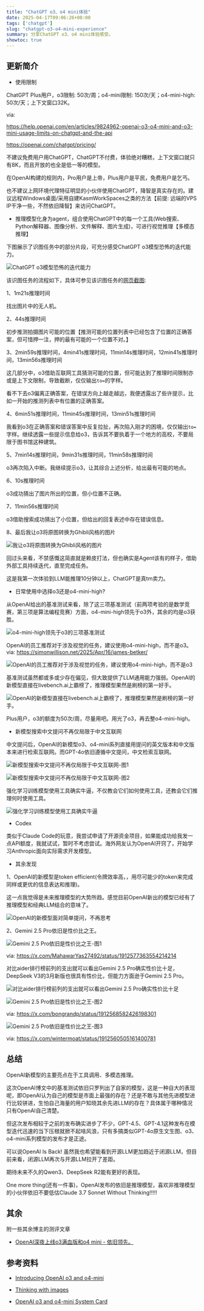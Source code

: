 ```yaml
---
title: "ChatGPT o3、o4 mini体验"
date: 2025-04-17T09:06:26+08:00
tags: ['chatgpt']
slug: "chatgpt-o3-o4-mini-experience"
summary: 分享ChatGPT o3、o4 mini体验感受。
showtoc: true
---
```


## 更新简介

- 使用限制

ChatGPT Plus用户，o3限制: 50次/周；o4-mini限制: 150次/天；o4-mini-high: 50次/天；上下文窗口32K。

via:

https://help.openai.com/en/articles/9824962-openai-o3-o4-mini-and-o3-mini-usage-limits-on-chatgpt-and-the-api

https://openai.com/chatgpt/pricing/

不建议免费用户用ChatGPT，ChatGPT不付费，体验绝对糟糕，上下文窗口就只有8K，而且开放的也全是低一等的模型。

在OpenAI构建的规则内，Pro用户是上帝，Plus用户是平民，免费用户是乞丐。

也不建议上网环境代理特征明显的小伙伴使用ChatGPT，降智是真实存在的。建议远程Windows桌面/采用自建KasmWorkSpaces之类的方法【前提: 远端的VPS IP干净一些，不然依旧降智】来访问ChatGPT。

- 推理模型化身为agent，组合使用ChatGPT中的每一个工具(Web搜索、Python解释器、图像分析、文件解释、图片生成)，可进行视觉推理【多模态推理】

下图展示了识图任务中的部分片段，可充分感受ChatGPT o3模型恐怖的迭代能力。

![ChatGPT o3模型恐怖的迭代能力](https://cdn.sa.net/2025/04/17/8Qlq9ZjUntdbWgm.webp)

该识图任务的流程如下，具体可参见该识图任务的<a href="/document/2025-04-17-chatgpt-o3-image-thinking-demo.html" target="_blank">网页截图</a>:

1、1m21s推理时间

找出图片中的无人机。

2、44s推理时间

初步推测拍摄图片可能的位置【推测可能的位置列表中已经包含了位置的正确答案，但可惜押一注，押的最有可能的一个位置不对。】

3、2min59s推理时间，4min41s推理时间，11min14s推理时间，12min41s推理时间，13min56s推理时间

这几部分中，o3借助互联网工具猜测可能的位置，但可能达到了推理时间限制亦或是上下文限制，导致截断，仅仅输出`to=`的字样。

看不下去o3偏离正确答案，在错误方向上越走越远，我便透露出了些许提示，比如一开始的推测列表中有位置的正确答案。

4、6min51s推理时间，11min45s推理时间，13min51s推理时间

我看到o3在正确答案和错误答案中反复拉扯，再次陷入刚才的困境，仅仅输出`to=`字样。继续透露一些提示信息给o3，告诉其不要执着于一个地方的高校，不要局限于图书馆这种建筑。

5、7min14s推理时间，9min31s推理时间，11min58s推理时间

o3再次陷入中断。我继续提示o3，让其综合上述分析，给出最有可能的地点。

6、10s推理时间

o3成功猜出了图片所出的位置，但小位置不正确。

7、11min56s推理时间

o3借助搜索成功猜出了小位置，但给出的回复表述中存在错误信息。

8、最后我让o3将原图转换为Ghibli风格的图片

![我让o3将原图转换为Ghibli风格的图片](https://cdn.sa.net/2025/04/17/ZKuF4UShy5iXBd6.webp)

回过头来看，不禁感慨这简直就是赖皮打法，但也确实是Agent该有的样子，借助外部工具持续迭代，直至完成任务。

这是我第一次体验到LLM能推理10分钟以上，ChatGPT是真tm卖力。

- 日常使用中选择o3还是o4-mini-high?

从OpenAI给出的基准测试来看，除了这三项基准测试（前两项考验的是数学竞赛，第三项是算法编程竞赛）方面，o4-mini-high领先于o3外，其余的均是o3获胜。

![o4-mini-high领先于o3的三项基准测试](https://cdn.sa.net/2025/04/17/miHD5Sz7jTeAF2p.webp)

OpenAI的员工推荐对于涉及视觉的任务，建议使用o4-mini-high，而不是o3。via: https://simonwillison.net/2025/Apr/16/james-betker/

![OpenAI的员工推荐对于涉及视觉的任务，建议使用o4-mini-high，而不是o3](https://cdn.sa.net/2025/04/17/ZjoHUEYfOm1sWFe.webp)

基准测试虽然都或多或少存在偏见，但大致提供了LLM通用能力强弱。OpenAI的新模型直接在livebench.ai上霸榜了，推理模型果然是刷榜的第一好手。

![OpenAI的新模型直接在livebench.ai上霸榜了，推理模型果然是刷榜的第一好手。](https://cdn.sa.net/2025/04/17/uP8UYzlvTejCWGi.webp)

Plus用户，o3的额度为50次/周，尽量用吧。用光了o3，再去整o4-mini-high。

- 新模型搜索中文提问不再仅局限于中文互联网

中文提问后，OpenAI的新模型o3、o4-mini系列直接用提问的英文版本和中文版本来进行检索互联网。而GPT-4o依旧遵循中文提问，中文检索互联网。

![新模型搜索中文提问不再仅局限于中文互联网-图1](https://cdn.sa.net/2025/04/17/KluykJ8ecB2RqXm.webp)

![新模型搜索中文提问不再仅局限于中文互联网-图2](https://cdn.sa.net/2025/04/17/tO6ydPsSGq5UBwQ.webp)

强化学习训练模型使用工具确实牛逼，不仅教会它们如何使用工具，还教会它们推理何时使用工具。

![强化学习训练模型使用工具确实牛逼](https://cdn.sa.net/2025/04/17/zTfDgWeGLSKxCsM.webp)

- Codex

类似于Claude Code的玩意，我尝试申请了开源资金项目，如果能成功给我发一点API额度，我就试试，暂时不考虑尝试。海外网友认为OpenAI开窍了，开始学习Anthropic面向实际需求开发模型。

- 其余发现

1、OpenAI的新模型是token efficient(令牌效率高，，用尽可能少的token来完成同样或更优的信息表达和推理)。

这一点我觉得是未来推理模型的大势所趋。感觉目前OpenAI新出的模型已经有了推理模型和经典LLM结合的意味了。

![OpenAI的新模型面对简单提问，不再思考](https://cdn.sa.net/2025/04/17/4yv3AefFqsI758a.webp)

2、Gemini 2.5 Pro依旧是性价比之王。

![Gemini 2.5 Pro依旧是性价比之王-图1](https://cdn.sa.net/2025/04/17/BQ8EaTvIMLbNh3J.webp)

via: https://x.com/MahawarYas27492/status/1912577363554214214

对比aider排行榜前列的支出就可以看出Gemini 2.5 Pro确实性价比十足，DeepSeek V3的3月新版也很具有性价比，但能力方面逊于Gemini 2.5 Pro。

![对比aider排行榜前列的支出就可以看出Gemini 2.5 Pro确实性价比十足](https://cdn.sa.net/2025/04/17/rl3VisoSOK6NLgT.webp)

![Gemini 2.5 Pro依旧是性价比之王-图2](https://cdn.sa.net/2025/04/17/M1nKdHlwxYO3Suo.webp)

via: https://x.com/bongrandp/status/1912568582426198301

![Gemini 2.5 Pro依旧是性价比之王-图3](https://cdn.sa.net/2025/04/17/Ti2lk9qzxhLcvAM.webp)

via: https://x.com/wintermoat/status/1912560505161400781

## 总结

OpenAI新模型的主要亮点在于工具调用、多模态推理。

这次OpenAI博文中的基准测试依旧只罗列出了自家的模型，这是一种自大的表现呢，即OpenAI认为自己的模型是市面上最强的存在？还是不敢与其他先进模型进行比较骈进，生怕自己海量的用户知晓其余先进LLM的存在？具体属于哪种情况只有OpenAI自己清楚。

但这次发布相较于之前的发布确实进步了不少，GPT-4.5、GPT-4.1这种发布在模型迭代迅速的当下压根就掀不起啥风浪，只有多搞类似GPT-4o原生文生图、o3、o4-mini系列模型的发布才是正途。

可以说OpenAI Is Back! 虽然我也希望能看到开源LLM更加趋近于闭源LLM，但目前来看，闭源LLM再次与开源LLM拉开了差距。

期待未来不久的Qwen3、DeepSeek R2能有更好的表现。

One more thing(还有一件事)，OpenAI发布的依旧是推理模型，喜欢非推理模型的小伙伴依旧不要低估Claude 3.7 Sonnet Without Thinking!!!!!

## 其余

附一些其余博主的测评文章

- [OpenAI深夜上线o3满血版和o4 mini - 依旧领先。](https://mp.weixin.qq.com/s/M_1il2a66B7v2rysDJ6-zA)

## 参考资料

- [Introducing OpenAI o3 and o4-mini](https://openai.com/index/introducing-o3-and-o4-mini/)

- [Thinking with images](https://openai.com/index/thinking-with-images/)

- [OpenAI o3 and o4-mini System Card](https://openai.com/index/o3-o4-mini-system-card/)